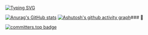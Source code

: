 [![Typing SVG](https://readme-typing-svg.demolab.com/?lines=Ola+Sou+o+Graça+José+apaixonado+por+informática+Javascript+PHP;angolano+um+cara+divertido+Seja+Bemvindo)](https://git.io/typing-svg)

[![Anurag's GitHub stats](https://github-readme-stats.vercel.app/api?username=huimajose)](https://github.com/anuraghazra/github-readme-stats)
[![Ashutosh's github activity graph](https://github-readme-activity-graph.vercel.app/graph?username=huimajose)](https://github.com/ashutosh00710/github-readme-activity-graph)### 👋


[![committers.top badge](https://user-badge.committers.top/angola/eliezerantonio.svg)](https://user-badge.committers.top/angola/eliezerantonio)

<!--
**huimajose/huimajose** is a ✨ _special_ ✨ repository because its `README.md` (this file) appears on your GitHub profile.

Here are some ideas to get you started:

- 🔭 I’m currently working on Angolan National Health System ...
- 🌱 I’m currently learning ...
 👯 I’m looking to collaborate on ...
- 🤔 I’m looking for help with ...
💬 Ask me about what am working
- 📫 How to reach me: ...
- 😄 Pronouns: ...
- ⚡ Fun fact: ...
-->
